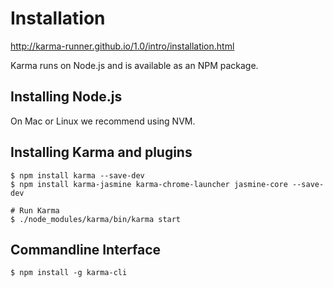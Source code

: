 # Installation

http://karma-runner.github.io/1.0/intro/installation.html

Karma runs on Node.js and is available as an NPM package.

## Installing Node.js

On Mac or Linux we recommend using NVM.

## Installing Karma and plugins

```
$ npm install karma --save-dev
$ npm install karma-jasmine karma-chrome-launcher jasmine-core --save-dev

# Run Karma
$ ./node_modules/karma/bin/karma start
```

## Commandline Interface

```
$ npm install -g karma-cli
```